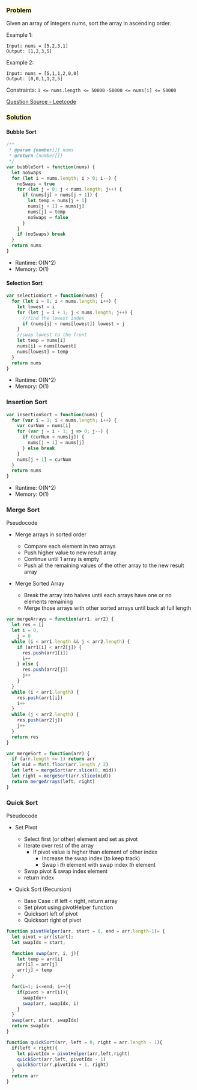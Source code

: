 ### <span style="background-color: #FFFBCC"> Problem

Given an array of integers nums, sort the array in ascending order.

Example 1:

```
Input: nums = [5,2,3,1]
Output: [1,2,3,5]
```

Example 2:

```
Input: nums = [5,1,1,2,0,0]
Output: [0,0,1,1,2,5]
```

Constraints:
`1 <= nums.length <= 50000`
`-50000 <= nums[i] <= 50000`

[Question Source - Leetcode](https://leetcode.com/problems/sort-an-array/)

### <span style="background-color: #FFFBCC"> Solution

#### Bubble Sort

```javascript
/**
 * @param {number[]} nums
 * @return {number[]}
 */
var bubbleSort = function(nums) {
  let noSwaps
  for (let i = nums.length; i > 0; i--) {
    noSwaps = true
    for (let j = 0; j < nums.length; j++) {
      if (nums[j] > nums[j + 1]) {
        let temp = nums[j + 1]
        nums[j + 1] = nums[j]
        nums[j] = temp
        noSwaps = false
      }
    }
    if (noSwaps) break
  }
  return nums
}
```

- Runtime: O(N^2)
- Memory: O(1)

#### Selection Sort

```javascript
var selectionSort = function(nums) {
  for (let i = 0; i < nums.length; i++) {
    let lowest = i
    for (let j = i + 1; j < nums.length; j++) {
      //find the lowest index
      if (nums[j] < nums[lowest]) lowest = j
    }
    //swap lowest to the front
    let temp = nums[i]
    nums[i] = nums[lowest]
    nums[lowest] = temp
  }
  return nums
}
```

- Runtime: O(N^2)
- Memory: O(1)

### Insertion Sort

```javascript
var insertionSort = function(nums) {
  for (var i = 1; i < nums.length; i++) {
    var curNum = nums[i]
    for (var j = i - 1; j => 0; j--) {
      if (curNum < nums[j]) {
        nums[j + 1] = nums[j]
      } else break
    }
    nums[j + 1] = curNum
  }
  return nums
}
```

- Runtime: O(N^2)
- Memory: O(1)

### Merge Sort

Pseudocode

- Merge arrays in sorted order

  - Compare each element in two arrays
  - Push higher value to new result array
  - Continue until 1 array is empty
  - Push all the remaining values of the other array to the new result array

- Merge Sorted Array
  - Break the array into halves until each arrays have one or no elements remaining
  - Merge those arrays with other sorted arrays until back at full length

```javascript
var mergeArrays = function(arr1, arr2) {
  let res = []
  let i = 0,
    j = 0
  while (i < arr1.length && j < arr2.length) {
    if (arr1[i] < arr2[j]) {
      res.push(arr1[i])
      i++
    } else {
      res.push(arr2[j])
      j++
    }
  }
  while (i < arr1.length) {
    res.push(arr1[i])
    i++
  }
  while (j < arr2.length) {
    res.push(arr2[j])
    j++
  }
  return res
}

var mergeSort = function(arr) {
  if (arr.length <= 1) return arr
  let mid = Math.floor(arr.length / 2)
  let left = mergeSort(arr.slice(0, mid))
  let right = mergeSort(arr.slice(mid))
  return mergeArrays(left, right)
}
```

### Quick Sort

Pseudocode

- Set Pivot

  - Select first (or other) element and set as pivot
  - Iterate over rest of the array
    - If pivot value is higher than element of other index
      - Increase the swap index (to keep track)
      - Swap i _th_ element with swap index _th_ element
  - Swap pivot & swap index element
  - return index

- Quick Sort (Recursion)
  - Base Case : if left < right, return array
  - Set pivot using pivotHelper function
  - Quicksort left of pivot
  - Quicksort right of pivot

```javascript
function pivotHelper(arr, start = 0, end = arr.length-1)= {
  let pivot = arr[start];
  let swapIdx = start;

  function swap(arr, i, j){
    let temp = arr[i]
    arr[i] = arr[j]
    arr[j] = temp
  }

  for(i=1; i<=end; i++){
    if(pivot > arr[i]){
      swapIdx++
      swap(arr, swapIdx, i)
    }
  }
  swap(arr, start, swapIdx)
  return swapIdx
}

function quickSort(arr, left = 0; right = arr.length - 1){
  if(left < right){
    let pivotIdx = pivotHelper(arr,left,right)
    quickSort(arr,left, pivotIdx - 1)
    quickSort(arr,pivotIdx + 1, right)
  }
  return arr
}
```

